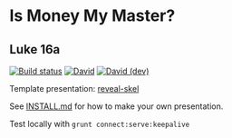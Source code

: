 # Is Money My Master?
## Luke 16a

[![Build status](https://github.com/sermons/master/actions/workflows/build.yml/badge.svg)](https://github.com/sermons/master/actions/workflows/build.yml)
[![David](https://img.shields.io/david/sermons/master)](https://david-dm.org/sermons/master)
[![David (dev)](https://img.shields.io/david/dev/sermons/master)](https://david-dm.org/sermons/master?type=dev)

Template presentation: [reveal-skel](https://github.com/sermons/reveal-skel)

See [INSTALL.md](INSTALL.md)
for how to make your own presentation.

Test locally with `grunt connect:serve:keepalive`
